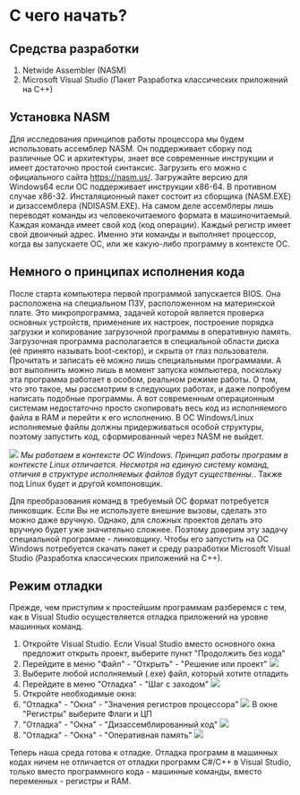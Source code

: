 # С чего начать?

## Средства разработки
1. Netwide Assembler (NASM)
2. Microsoft Visual Studio (Пакет Разработка классических приложений на C++)


## Установка NASM
Для исследования принципов работы процессора мы будем использовать ассемблер NASM. Он поддерживает сборку под различные ОС и архитектуры, знает все современные инструкции и имеет достаточно простой синтаксис.
Загрузить его можно с официального сайта https://nasm.us/. Загружайте версию для Windows64 если ОС поддерживает инструкции x86-64. В противном случае x86-32. Инсталяционный пакет состоит из сборщика (NASM.EXE) и дизассемблера (NDISASM.EXE). 
На самом деле ассемблеры лишь переводят команды из человекочитаемого формата в машиночитаемый. Каждая команда имеет свой код (код операции). 
Каждый регистр имеет свой двоичный адрес. Именно эти команды и выполняет процессор, когда вы запускаете ОС, или же какую-либо программу в контексте ОС. 


## Немного о принципах исполнения кода 
После старта компьютера первой программой запускается BIOS. Она расположена на специальном ПЗУ, расположенном на материнской плате.
Это микропрограмма, задачей которой является проверка основных устройств, применение их настроек, построение порядка загрузки и копирование загрузочной программы в оперативную память. 
Загрузочная программа располагается в специальной области диска (её принято называть boot-сектор), и скрыта от глаз пользователя. 
Прочитать и записать её можно лишь специальными программами. А вот выполнить можно лишь в момент запуска компьютера, поскольку эта программа работает в особом, реальном режиме работы. 
О том, что это такое, мы рассмотрим в следующих работах, и даже попробуем написать подобные программы. 
А вот современным операционным системам недостаточно просто скопировать весь код из исполняемого файла в RAM и перейти к его исполнению. 
В ОС Windows/Linux исполняемые файлы должны придерживаться особой структуры, поэтому запустить код, сформированный через NASM не выйдет. 

 ![](https://img.shields.io/badge/Важно-red) *Мы работаем в контексте ОС Windows. Принцип работы программ в контексте Linux отличается. Несмотря на единую систему команд, отличия в структуре исполняемых файлов будут существенны.*. Также под Linux будет и другой компоновщик.

Для преобразования команд в требуемый ОС формат потребуется линковщик. Если Вы не используете внешние вызовы, сделать это можно даже вручную. Однако, для сложных проектов делать это вручную будет уже значительно сложнее.
Поэтому доверим эту задачу специальной программе - линковщику. Чтобы его запустить на ОС Windows потребуется скачать пакет и среду разработки Microsoft Visual Studio (Разработка классических приложений на C++).

## Режим отладки
Прежде, чем приступим к простейшим программам разберемся с тем, как в Visual Studio осуществляется отладка приложений на уровне машинных команд. 

1. Откройте Visual Studio. Если Visual Studio вместо основного окна предложит открыть проект, выберите пункт "Продолжить без кода"
2. Перейдите в меню "Файл" - "Открыть" - "Решение или проект" ![](https://img.shields.io/badge/Ctrl+Shift+O-blue)
3. Выберите любой исполняемый (.exe) файл, который хотите отладить
4. Перейдите в меню "Отладка" - "Шаг с заходом" ![](https://img.shields.io/badge/F11-blue)
5. Откройте необходимые окна:
6. "Отладка" - "Окна" - "Значения регистров процессора" ![](https://img.shields.io/badge/Ctrl+Alt+G-blue)
	   В окне "Регистры" выберите Флаги и ЦП
7. "Отладка" - "Окна" - "Дизассемблированный код" ![](https://img.shields.io/badge/Ctrl+Alt+D-blue)
8. "Отладка" - "Окна" - "Оперативная память" ![](https://img.shields.io/badge/Ctrl+Alt+M,%201-blue)

Теперь наша среда готова к отладке. Отладка программ в машинных кодах ничем не отличается от отладки программ C#/C++ в Visual Studio, только вместо программного кода - машинные команды, вместо переменных - регистры и RAM.
